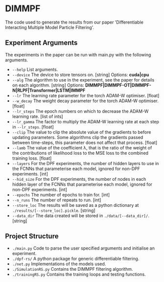 # DIMMPF
The code used to generate the results from our paper 'Differentiable Interacting Multiple Model Particle Filtering'.

## Experiment Arguments
The experiments in the paper can be run with main.py with the following arguments.
- `--help` List arguments.
- `--device` The device to store tensors on. [string] Options: **cuda|cpu**
- `--alg` The algorithm to use in the experiment, see the paper for details on each algorithm. [string] Options: **DIMMPF|DIMMPF-OT|DIMMPF-N|RLPF|Transformer|LSTM|IMMPF**
- `--lr` The learning rate parameter for the torch ADAM-W optimiser. [float]
- `--w_decay` The weight decay parameter for the torch ADAM-W optimiser. [float]
- `--lr_steps` The epoch numbers on which to decrease the ADAM-W learning rate. [list of ints]
- `--lr_gamma` The factor to multiply the ADAM-W learning rate at each step in `--lr_steps`. [float]
- `--clip` The value to clip the absolute value of the gradients to before updating parameters. Some algorithms clip the gradients passed between time-steps, this parameter does not affect that process. [float]
- `--lamb` The value of the coefficient λ, that is the ratio of the weight of the contributions of likelihood loss to the MSE loss to the combined training loss. [float]
- `--layers` For the DPF experiments, the number of hidden layers to use in the FCNNs that parameterise each model, ignored for non-DPF experiments. [int]
- `--hid_size` For the DPF experiments, the number of nodes in each hidden layer of the FCNNs that parameterise each model, ignored for non-DPF experiments. [int]
- `--epochs` The number of epochs to train for. [int]
- `--n_runs` The number of repeats to run. [int] 
- `--store_loc` The results will be saved as a python dictionary at `./results/[--store_loc].pickle`. [string]
- `--data_dir` The data created will be stored in `./data/[--data_dir]/`. [string]

## Project Structure
- `./main.py` Code to parse the user specified arguments and initialise an experiment.
- `./dpf-rs/` A python package for generic differentiable filtering.
- `./net.py` Implementations of the models used.
- `./SimulationRS.py` Contains the DIMMPF filtering algorithm.
- `./trainingRS.py` Contains the training loops and testing functions.
